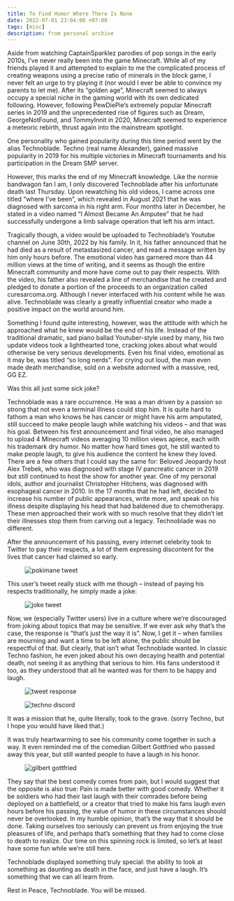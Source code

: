 ```yaml
---
title: To Find Humor Where There Is None
date: 2022-07-01 23:04:00 +07:00
tags: [misc]
description: from personal archive
---
```


Aside from watching CaptainSparklez parodies of pop songs in the early 2010s, I’ve never really been into the game Minecraft. While all of my friends played it and attempted to explain to me the complicated process of creating weapons using a precise ratio of minerals in the block game, I never felt an urge to try playing it (nor would I ever be able to convince my parents to let me). After its “golden age”,  Minecraft seemed to always occupy a special niche in the gaming world with its own dedicated following. However, following PewDiePie’s extremely popular Minecraft series in 2019 and the unprecedented rise of figures such as Dream, GeorgeNotFound, and TommyInnit in 2020, Minecraft seemed to experience a meteoric rebirth, thrust again into the mainstream spotlight. 

One personality who gained popularity during this time period went by the alias Technoblade. Techno (real name Alexander), gained massive popularity in 2019 for his multiple victories in Minecraft tournaments and his participation in the Dream SMP server. 

However, this marks the end of my Minecraft knowledge. Like the normie bandwagon fan I am, I only discovered Technoblade after his unfortunate death last Thursday. Upon rewatching his old videos, I came across one titled “where I’ve been”, which revealed in August 2021 that he was diagnosed with sarcoma in his right arm. Four months later in December, he stated in a video named “I Almost Became An Amputee” that he had successfully undergone a limb salvage operation that left his arm intact.

Tragically though, a video would be uploaded to Technoblade’s Youtube channel on June 30th, 2022 by his family. In it, his father announced that he had died as a result of metastasized cancer, and read a message written by him only hours before. The emotional video has garnered more than 44 million views at the time of writing, and it seems as though the entire Minecraft community and more have come out to pay their respects. With the video, his father also revealed a line of merchandise that he created and pledged to donate a portion of the proceeds to an organization called curesarcoma.org. Although I never interfaced with his content while he was alive. Technoblade was clearly a greatly influential creator who made a positive impact on the world around him.

Something I found quite interesting, however, was the attitude with which he approached what he knew would be the end of his life. Instead of the traditional dramatic, sad piano ballad Youtuber-style used by many,  his two update videos took a lighthearted tone, cracking jokes about what would otherwise be very serious developments. Even his final video, emotional as it may be, was titled “so long nerds”. For crying out loud, the man even made death merchandise, sold on a website adorned with a massive, red, GG EZ.

Was this all just some sick joke?

Technoblade was a rare occurrence. He was a man driven by a passion so strong that not even a terminal illness could stop him.  It is quite hard to fathom a man who knows he has cancer or might have his arm amputated, still succeed to make people laugh while watching his videos – and that was his goal. Between his first announcement and final video, he also managed to upload 4 Minecraft videos averaging 10 million views apiece, each with his trademark dry humor. No matter how hard times got, he still wanted to make people laugh, to give his audience the content he knew they loved. There are a few others that I could say the same for: Beloved Jeopardy host Alex Trebek, who was diagnosed with stage IV pancreatic cancer in 2019 but still continued to host the show for another year. One of my personal idols, author and journalist Christopher Hitchens, was diagnosed with esophageal cancer in 2010.  In the 17 months that he had left, decided to increase his number of public appearances, write more, and speak on his illness despite displaying his head that had baldened due to chemotherapy. These men approached their work with so much resolve that they didn’t let their illnesses stop them from carving out a legacy. Technoblade was no different.

After the announcement of his passing, every internet celebrity took to Twitter to pay their respects, a lot of them expressing discontent for the lives that cancer had claimed so early.

<figure>
  <img src="https://zhaju.github.io/_posts/rip-technoblade/t1.png" alt="pokimane tweet">
</figure>

This user’s tweet really stuck with me though – instead of paying his respects traditionally, he simply made a joke: 

<figure>
  <img src="https://zhaju.github.io/_posts/rip-technoblade/t2.png" alt="joke tweet">
</figure>

Now, we (especially Twitter users) live in a culture where we’re discouraged from joking about topics that may be sensitive. If we ever ask why that’s the case, the response is “that’s just the way it is”. Now, I get it – when families are mourning and want a time to be left alone, the public should be respectful of that. But clearly, that isn’t what Technoblade wanted. In classic Techno fashion, he even joked about his own decaying health and potential death, not seeing it as anything that serious to him. His fans understood it too, as they understood that all he wanted was for them to be happy and laugh.

<figure>
  <img src="https://zhaju.github.io/_posts/rip-technoblade/t3.png" alt="tweet response">
</figure>

<figure>
  <img src="https://zhaju.github.io/_posts/rip-technoblade/t4.png" alt="techno discord">
</figure>

It was a mission that he, quite literally,  took to the grave.
(sorry Techno, but I hope you would have liked that.)

It was truly heartwarming to see his community come together in such a way. It even reminded me of the comedian Gilbert Gottfried who passed away this year, but still wanted people to have a laugh in his honor.

<figure>
  <img src="https://zhaju.github.io/_posts/rip-technoblade/t5.png" alt="gilbert gottfried">
</figure>

They say that the best comedy comes from pain, but I would suggest that the opposite is also true: Pain is made better with good comedy. Whether it be soldiers who had their last laugh with their comrades before being deployed on a battlefield, or a creator that tried to make his fans laugh even hours before his passing, the value of humor in these circumstances should never be overlooked. In my humble opinion, that’s the way that it should be done. Taking ourselves too seriously can prevent us from enjoying the true pleasures of life, and perhaps that’s something that they had to come close to death to realize. Our time on this spinning rock is limited, so let’s at least have some fun while we’re still here.

Technoblade displayed something truly special: the ability to look at something as daunting as death in the face, and just have a laugh. It’s something that we can all learn from.

Rest in Peace, Technoblade. You will be missed.
